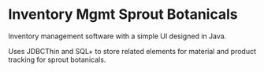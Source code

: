 # Inventory Mgmt Sprout Botanicals

Inventory management software with a simple UI designed in Java.

Uses JDBCThin and SQL+ to store related elements for material and product tracking for sprout botanicals. 
